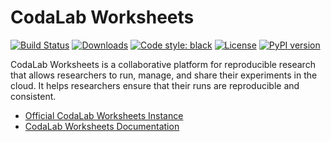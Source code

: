 # CodaLab Worksheets

[![Build Status](https://github.com/codalab/codalab-worksheets/workflows/CI/badge.svg)](https://github.com/codalab/codalab-worksheets/actions)
[![Downloads](https://pepy.tech/badge/codalab)](https://pepy.tech/project/codalab)
[![Code style: black](https://img.shields.io/badge/code%20style-black-000000.svg)](https://github.com/ambv/black)
[![License](https://img.shields.io/badge/License-Apache%202.0-blue.svg)](https://opensource.org/licenses/Apache-2.0)
[![PyPI version](https://badge.fury.io/py/codalab.svg)](https://badge.fury.io/py/codalab)


CodaLab Worksheets is a collaborative platform for reproducible research that allows researchers to run, manage, and share their experiments in the cloud. It helps researchers ensure that their runs are reproducible and consistent. 

* [Official CodaLab Worksheets Instance](https://worksheets.codalab.org/)
* [CodaLab Worksheets Documentation](https://codalab-worksheets.readthedocs.io/en/latest/)
